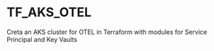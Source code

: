 # TF_AKS_OTEL
Creta an AKS cluster for OTEL in Terraform with modules for Service Principal and Key Vaults 
